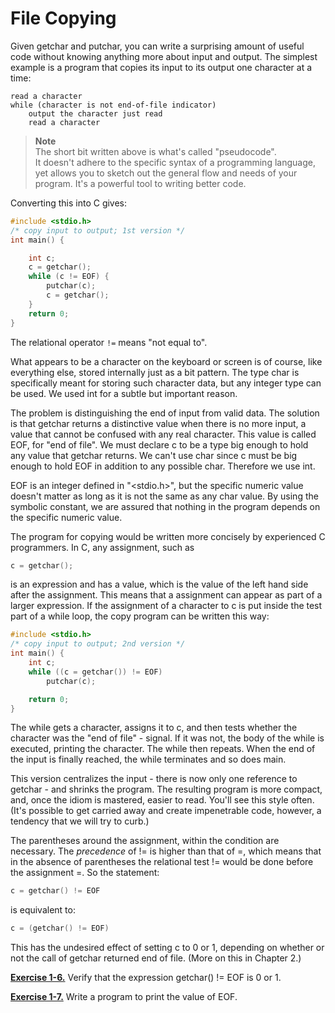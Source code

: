 # File Copying

Given getchar and putchar, you can write a surprising amount of useful code without knowing anything more about input and output. The simplest example is a program that copies its input to its output one character at a time:

```
read a character
while (character is not end-of-file indicator) 
    output the character just read 
    read a character
```

>**Note**   
The short bit written above is what's called "pseudocode".  
It doesn't adhere to the specific syntax of a programming language, yet allows you to sketch out the general flow and needs of your program. It's a powerful tool to writing better code.

Converting this into C gives:

```c
#include <stdio.h> 
/* copy input to output; 1st version */ 
int main() { 

    int c; 
    c = getchar(); 
    while (c != EOF) { 
        putchar(c); 
        c = getchar(); 
    } 
    return 0; 
}
```

The relational operator `!=` means "not equal to".

What appears to be a character on the keyboard or screen is of course, like everything else, stored internally just as a bit pattern. The type char is specifically meant for storing such character data, but any integer type can be used. We used int for a subtle but important reason.

The problem is distinguishing the end of input from valid data. The solution is that getchar returns a distinctive value when there is no more input, a value that cannot be confused with any real character. This value is called EOF, for "end of file". We must declare c to be a type big enough to hold any value that getchar returns. We can't use char since c must be big enough to hold EOF in addition to any possible char. Therefore we use int.

EOF is an integer defined in "<stdio.h>", but the specific numeric value doesn't matter as long as it is not the same as any char value. By using the symbolic constant, we are assured that nothing in the program depends on the specific numeric value.

The program for copying would be written more concisely by experienced C programmers. In C, any assignment, such as

```c
c = getchar();
```

is an expression and has a value, which is the value of the left hand side after the assignment. This means that a assignment can appear as part of a larger expression. If the assignment of a character to c is put inside the test part of a while loop, the copy program can be written this way:

```c
#include <stdio.h> 
/* copy input to output; 2nd version */ 
int main() { 
    int c; 
    while ((c = getchar()) != EOF) 
        putchar(c); 

    return 0;
}
```

The while gets a character, assigns it to c, and then tests whether the character was the "end of file" - signal. If it was not, the body of the while is executed, printing the character. The while then repeats. When the end of the input is finally reached, the while terminates and so does main.

This version centralizes the input - there is now only one reference to getchar - and shrinks the program. The resulting program is more compact, and, once the idiom is mastered, easier to read. You'll see this style often. (It's possible to get carried away and create impenetrable code, however, a tendency that we will try to curb.)

The parentheses around the assignment, within the condition are necessary. The *precedence* of != is higher than that of =, which means that in the absence of parentheses the relational test != would be done before the assignment =. So the statement:

```c
c = getchar() != EOF 
```

is equivalent to:

```c
c = (getchar() != EOF)
```

This has the undesired effect of setting c to 0 or 1, depending on whether or not the call of getchar returned end of file. (More on this in Chapter 2.)

[**Exercise 1-6.**](../Solutions/Chapter1/E1-6.md) Verify that the expression getchar() != EOF is 0 or 1.

[**Exercise 1-7.**](../Solutions/Chapter1/E1-7.md) Write a program to print the value of EOF.
